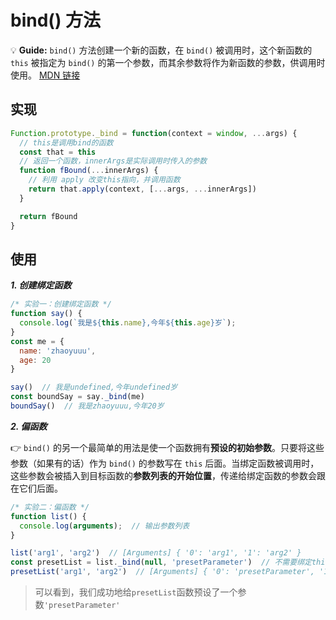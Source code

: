 # bind() 方法

💡 **Guide:** `bind()` 方法创建一个新的函数，在 `bind()` 被调用时，这个新函数的 `this` 被指定为 `bind()` 的第一个参数，而其余参数将作为新函数的参数，供调用时使用。 [MDN 链接](https://developer.mozilla.org/zh-CN/docs/Web/JavaScript/Reference/Global_Objects/Function/bind#%E5%B0%9D%E8%AF%95%E4%B8%80%E4%B8%8B)

## 实现

```js
Function.prototype._bind = function(context = window, ...args) {
  // this是调用bind的函数
  const that = this
  // 返回一个函数，innerArgs是实际调用时传入的参数
  function fBound(...innerArgs) {
    // 利用 apply 改变this指向，并调用函数
    return that.apply(context, [...args, ...innerArgs])
  }

  return fBound
}
```

## 使用

**_1. 创建绑定函数_**

```js
/* 实验一：创建绑定函数 */
function say() {
  console.log(`我是${this.name},今年${this.age}岁`);
}
const me = {
  name: 'zhaoyuuu',
  age: 20
}

say()  // 我是undefined,今年undefined岁
const boundSay = say._bind(me)
boundSay()  // 我是zhaoyuuu,今年20岁
```

**_2. 偏函数_**

👉 `bind()` 的另一个最简单的用法是使一个函数拥有**预设的初始参数**。只要将这些参数（如果有的话）作为 `bind()` 的参数写在 `this` 后面。当绑定函数被调用时，这些参数会被插入到目标函数的**参数列表的开始位置**，传递给绑定函数的参数会跟在它们后面。

```js
/* 实验二：偏函数 */
function list() {
  console.log(arguments);  // 输出参数列表
}

list('arg1', 'arg2')  // [Arguments] { '0': 'arg1', '1': 'arg2' }
const presetList = list._bind(null, 'presetParameter')  // 不需要绑定this，所以第一个参数为null
presetList('arg1', 'arg2')  // [Arguments] { '0': 'presetParameter', '1': 'arg1', '2': 'arg2' }
```

> 可以看到，我们成功地给`presetList`函数预设了一个参数`'presetParameter'`
